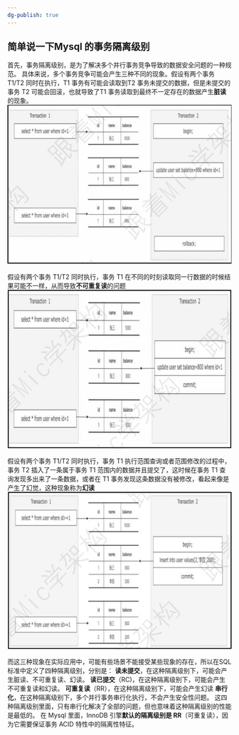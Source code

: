 ```yaml
---
dg-publish: true
---
```


## 简单说一下Mysql 的事务隔离级别
首先，事务隔离级别，是为了解决多个并行事务竞争导致的数据安全问题的一种规范。 具体来说，多个事务竞争可能会产生三种不同的现象。假设有两个事务 T1/T2 同时在执行，T1 事务有可能会读取到T2 事务未提交的数据，但是未提交的事务 T2 可能会回滚，也就导致了T1 事务读取到最终不一定存在的数据产生**脏读**的现象。
![](Pasted%20image%2020230305192751.png)

假设有两个事务 T1/T2 同时执行，事务 T1 在不同的时刻读取同一行数据的时候结果可能不一样，从而导致**不可重复读**的问题
![](Pasted%20image%2020230305192814.png)

假设有两个事务 T1/T2 同时执行，事务 T1 执行范围查询或者范围修改的过程中，事务 T2 插入了一条属于事务 T1 范围内的数据并且提交了，这时候在事务 T1 查询发现多出来了一条数据，或者在 T1 事务发现这条数据没有被修改，看起来像是产生了幻觉，这种现象称为**幻读**
![](Pasted%20image%2020230305192831.png)

而这三种现象在实际应用中，可能有些场景不能接受某些现象的存在，所以在SQL 标准中定义了四种隔离级别，分别是：
**读未提交**，在这种隔离级别下，可能会产生脏读、不可重复读、幻读。
**读已提交**（RC)，在这种隔离级别下，可能会产生不可重复读和幻读。
**可重复读**（RR），在这种隔离级别下，可能会产生幻读 
**串行化**，在这种隔离级别下，多个并行事务串行化执行，不会产生安全性问题。
这四种隔离级别里面，只有串行化解决了全部的问题，但也意味着这种隔离级别的性能是最低的。 在 Mysql 里面，InnoDB 引擎**默认的隔离级别是 RR**（可重复读），因为它需要保证事务 ACID 特性中的隔离性特征。
